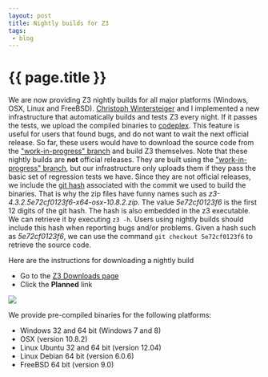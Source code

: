 ```yaml
---
layout: post
title: Nightly builds for Z3
tags: 
 - blog
---
```


{{ page.title }}
================

We are now providing Z3 nightly builds for all major platforms (Windows, OSX, Linux and FreeBSD).
[Christoph Wintersteiger](http://research.microsoft.com/en-us/people/cwinter/) and I implemented a new infrastructure that automatically builds and tests Z3 every night. 
If it passes the tests, we upload the compiled binaries to [codeplex](http://z3.codeplex.com). 
This feature is useful for users that found bugs, and do not want to wait the next official release.
So far, these users would have to download the source code from the ["work-in-progress" branch](http://z3.codeplex.com/SourceControl/list/changesets?branch=unstable) and build Z3 themselves. 
Note that these nightly builds are **not** official releases. 
They are built using the ["work-in-progress" branch](http://z3.codeplex.com/SourceControl/list/changesets?branch=unstable), but our infrastructure only uploads them if they pass the basic set of regression tests we have. 
Since they are not official releases, we include the [git hash](https://www.git-scm.com/book/en/Git-Basics-Viewing-the-Commit-History) associated with the commit we used to build the binaries.
That is why the zip files have funny names such as *z3-4.3.2.5e72cf0123f6-x64-osx-10.8.2.zip*. The value *5e72cf0123f6* is the first 12 digits of the git hash. The hash is also embedded in the z3 executable. We can retrieve it by executing `z3 -h`. Users using nightly builds should include this hash when reporting bugs and/or problems. Given a hash such as *5e72cf0123f6*, we can use the command `git checkout 5e72cf0123f6` to retrieve the source code.

Here are the instructions for downloading a nightly build

* Go to the [Z3 Downloads page](http://z3.codeplex.com/releases)
* Click the **Planned** link

<img src="{{site.baseurl}}/images/z3-planned.png"/>

We provide pre-compiled binaries for the following platforms:

* Windows 32 and 64 bit (Windows 7 and 8)
* OSX (version 10.8.2)
* Linux Ubuntu 32 and 64 bit (version 12.04)
* Linux Debian 64 bit (version 6.0.6) 
* FreeBSD 64 bit (version 9.0) 

